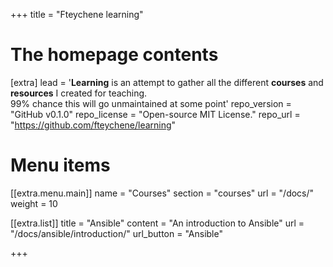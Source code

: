 +++
title = "Fteychene learning"


# The homepage contents
[extra]
lead = '<b>Learning</b> is an attempt to gather all the different <b>courses</b> and <b>resources</b> I created for teaching. <br /> 99% chance this will go unmaintained at some point'
repo_version = "GitHub v0.1.0"
repo_license = "Open-source MIT License."
repo_url = "https://github.com/fteychene/learning"

# Menu items
[[extra.menu.main]]
name = "Courses"
section = "courses"
url = "/docs/"
weight = 10


[[extra.list]]
title = "Ansible"
content = "An introduction to Ansible"
url = "/docs/ansible/introduction/"
url_button = "Ansible"

+++
